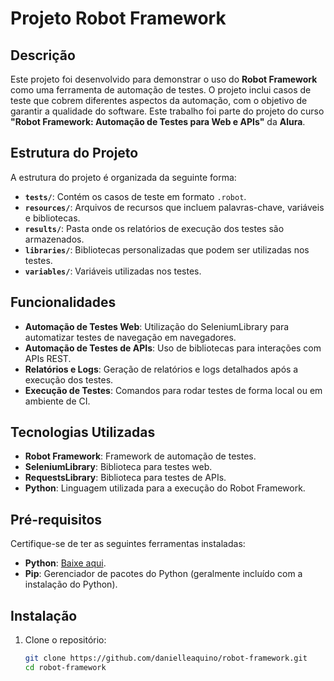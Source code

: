 # Projeto Robot Framework

## Descrição
Este projeto foi desenvolvido para demonstrar o uso do **Robot Framework** como uma ferramenta de automação de testes. O projeto inclui casos de teste que cobrem diferentes aspectos da automação, com o objetivo de garantir a qualidade do software. Este trabalho foi parte do projeto do curso **"Robot Framework: Automação de Testes para Web e APIs"** da **Alura**.

## Estrutura do Projeto
A estrutura do projeto é organizada da seguinte forma:
- **`tests/`**: Contém os casos de teste em formato `.robot`.
- **`resources/`**: Arquivos de recursos que incluem palavras-chave, variáveis e bibliotecas.
- **`results/`**: Pasta onde os relatórios de execução dos testes são armazenados.
- **`libraries/`**: Bibliotecas personalizadas que podem ser utilizadas nos testes.
- **`variables/`**: Variáveis utilizadas nos testes.

## Funcionalidades
- **Automação de Testes Web**: Utilização do SeleniumLibrary para automatizar testes de navegação em navegadores.
- **Automação de Testes de APIs**: Uso de bibliotecas para interações com APIs REST.
- **Relatórios e Logs**: Geração de relatórios e logs detalhados após a execução dos testes.
- **Execução de Testes**: Comandos para rodar testes de forma local ou em ambiente de CI.

## Tecnologias Utilizadas
- **Robot Framework**: Framework de automação de testes.
- **SeleniumLibrary**: Biblioteca para testes web.
- **RequestsLibrary**: Biblioteca para testes de APIs.
- **Python**: Linguagem utilizada para a execução do Robot Framework.

## Pré-requisitos
Certifique-se de ter as seguintes ferramentas instaladas:
- **Python**: [Baixe aqui](https://www.python.org/).
- **Pip**: Gerenciador de pacotes do Python (geralmente incluído com a instalação do Python).

## Instalação

1. Clone o repositório:
   ```bash
   git clone https://github.com/danielleaquino/robot-framework.git
   cd robot-framework
